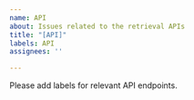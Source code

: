 ```yaml
---
name: API
about: Issues related to the retrieval APIs
title: "[API]"
labels: API
assignees: ''

---
```


Please add labels for relevant API endpoints.
